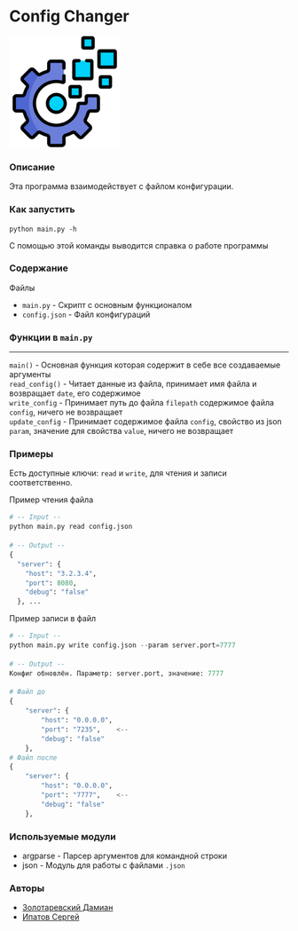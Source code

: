 # Сonfig Сhanger

<img src="technology.png" width=200>

### Описание
Эта программа взаимодействует с файлом конфигурации.

### Как запустить
```shell
python main.py -h
```
С помощью этой команды выводится справка о работе программы
### Содержание

Файлы
-  `main.py` - Скрипт с основным функционалом
- `config.json` - Файл конфигураций

###  Функции в `main.py`
---
`main()` - Основная функция которая содержит в себе все создаваемые аргументы \
`read_config()` - Читает данные из файла, принимает имя файла и возвращает `date`, его содержимое\
`write_config` - Принимает путь до файла `filepath` содержимое файла `config`, ничего не возвращает\
`update_config` - Принимает содержимое файла `config`, свойство из json `param`, значение для свойства `value`, ничего не возвращает

### Примеры
Есть доступные ключи: `read` и `write`, для чтения и записи соответственно. 

Пример чтения файла
```python
# -- Input --
python main.py read config.json

# -- Output --
{
  "server": {
    "host": "3.2.3.4",
    "port": 8080,
    "debug": "false"
  }, ...
```
Пример записи в файл
```python
# -- Input --
python main.py write config.json --param server.port=7777

# -- Output --
Конфиг обновлён. Параметр: server.port, значение: 7777

# Файл до
{
    "server": {
        "host": "0.0.0.0",
        "port": "7235",    <--
        "debug": "false"
    },
# Файл после
{
    "server": {
        "host": "0.0.0.0",
        "port": "7777",    <--
        "debug": "false"
    },
```
### Используемые модули
+ argparse - Парсер аргументов для командной строки
+ json - Модуль для работы с файлами `.json` 

### Авторы
- [Золотаревский Дамиан](https://github.com/AetherDeS) 
- [Ипатов Сергей](https://github.com/polskiepieszenie)